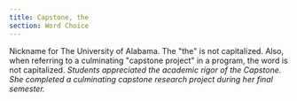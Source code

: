```yaml
---
title: Capstone, the
section: Word Choice
---
```

Nickname for The University of Alabama. The "the" is not capitalized. Also, when referring to a culminating "capstone project" in a program, the word is not capitalized. _Students appreciated the academic rigor of the Capstone. She completed a culminating capstone research project during her final semester._

[^1]: Strategic Communications
